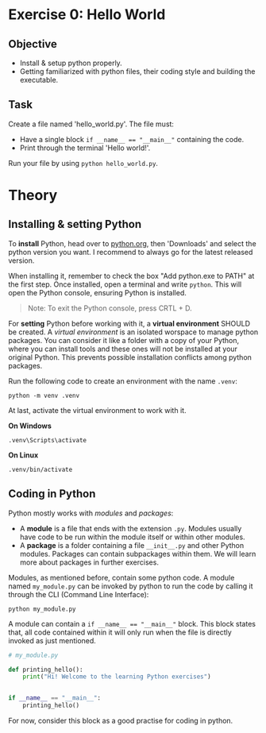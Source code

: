 # Exercise 0: Hello World

## Objective

- Install & setup python properly.
- Getting familiarized with python files, their coding style and building the executable.

## Task

Create a file named 'hello_world.py'. The file must:

- Have a single block `if __name__ == "__main__"` containing the code.
- Print through the terminal 'Hello world!'.

Run your file by using `python hello_world.py`.

# Theory

## Installing & setting Python

To **install** Python, head over to [python.org](https://www.python.org/), then 'Downloads' and select the python version you want.
I recommend to always go for the latest released version.

When installing it, remember to check the box "Add python.exe to PATH" at the first step.
Once installed, open a terminal and write `python`. This will open the Python console, ensuring Python is installed.

> Note: To exit the Python console, press CRTL + D.

For **setting** Python before working with it, a **virtual environment** SHOULD be created.
A _virtual environment_ is an isolated worspace to manage python packages.
You can consider it like a folder with a copy of your Python, where you can install tools and these ones will not be installed at your original Python.
This prevents possible installation conflicts among python packages.

Run the following code to create an environment with the name `.venv`:
```shell
python -m venv .venv
```

At last, activate the virtual environment to work with it.

**On Windows**
```
.venv\Scripts\activate
```

**On Linux**
```
.venv/bin/activate
```

## Coding in Python

Python mostly works with _modules_ and _packages_:

- A **module** is a file that ends with the extension `.py`. Modules usually have code to be run within the module itself or within other modules.
- A **package** is a folder containing a file `__init__.py` and other Python modules. Packages can contain subpackages within them. We will learn more about packages in further exercises.

Modules, as mentioned before, contain some python code.
A module named `my_module.py` can be invoked by python to run the code by calling it through the CLI (Command Line Interface):
```
python my_module.py
```

A module can contain a `if __name__ == "__main__"` block.
This block states that, all code contained within it will only run when the file is directly invoked as just mentioned.

```python
# my_module.py

def printing_hello():
    print("Hi! Welcome to the learning Python exercises")


if __name__ == "__main__":
    printing_hello()

```

For now, consider this block as a good practise for coding in python.
